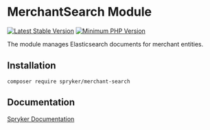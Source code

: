 # MerchantSearch Module
[![Latest Stable Version](https://poser.pugx.org/spryker/merchant-search/v/stable.svg)](https://packagist.org/packages/spryker/merchant-search)
[![Minimum PHP Version](https://img.shields.io/badge/php-%3E%3D%208.0-8892BF.svg)](https://php.net/)

The module manages Elasticsearch documents for merchant entities.

## Installation

```
composer require spryker/merchant-search
```

## Documentation

[Spryker Documentation](https://docs.spryker.com)
